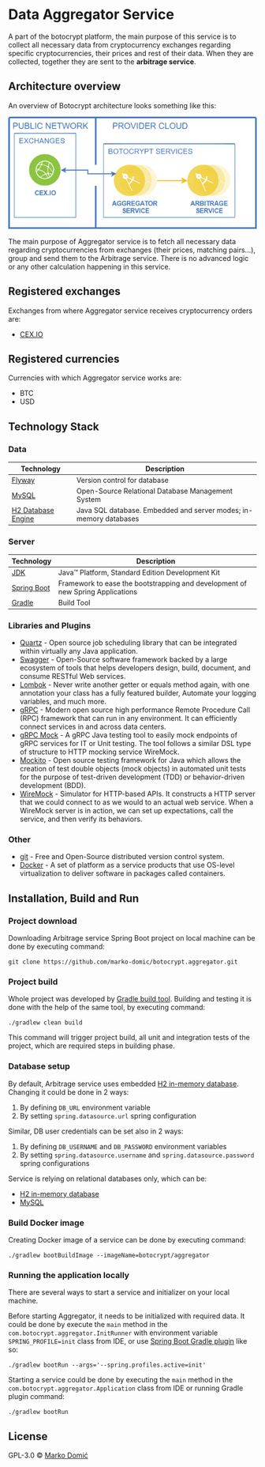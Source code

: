 # Data Aggregator Service

A part of the botocrypt platform, the main purpose of this service is to collect all necessary data from cryptocurrency exchanges regarding specific cryptocurrencies, their prices and rest of their data. When they are collected, together they are sent to the **arbitrage service**.

## Architecture overview

An overview of Botocrypt architecture looks something like this:

![Botocrypt architecture preview](resources/botocrypt_architecture.png)

The main purpose of Aggregator service is to fetch all necessary data regarding cryptocurrencies from exchanges (their prices, matching pairs...), group and send them to the Arbitrage service. There is no advanced logic or any other calculation happening in this service.

## Registered exchanges

Exchanges from where Aggregator service receives cryptocurrency orders are:

* [CEX.IO](https://cex.io/)

## Registered currencies

Currencies with which Aggregator service works are:

* BTC
* USD

## Technology Stack

### Data

|                 Technology                                               |                              Description                        |
|--------------------------------------------------------------------------|-----------------------------------------------------------------|
|<a href="https://flywaydb.org/">Flyway</a>                                |Version control for database                                     |
|<a href="https://www.mysql.com/">MySQL</a>                                |Open-Source Relational Database Management System                |
|<a href="https://www.h2database.com/html/main.html">H2 Database Engine</a>|Java SQL database. Embedded and server modes; in-memory databases|

### Server

|                                            Technology                                               |                              Description                                     |
|-----------------------------------------------------------------------------------------------------|------------------------------------------------------------------------------|
|<a href="http://www.oracle.com/technetwork/java/javase/downloads/jdk8-downloads-2133151.html">JDK</a>|Java™ Platform, Standard Edition Development Kit                              |
|<a href="https://spring.io/projects/spring-boot">Spring Boot</a>                                     |Framework to ease the bootstrapping and development of new Spring Applications|
|<a href="https://gradle.org/">Gradle</a>                                                             |Build Tool                                                                    |

###  Libraries and Plugins

* [Quartz](http://www.quartz-scheduler.org/) - Open source job scheduling library that can be integrated within virtually any Java application.
* [Swagger](https://swagger.io/) - Open-Source software framework backed by a large ecosystem of tools that helps developers design, build, document, and consume RESTful Web services.
* [Lombok](https://projectlombok.org/) - Never write another getter or equals method again, with one annotation your class has a fully featured builder, Automate your logging variables, and much more.
* [gRPC](https://grpc.io/) - Modern open source high performance Remote Procedure Call (RPC) framework that can run in any environment. It can efficiently connect services in and across data centers.
* [gRPC Mock](https://github.com/Fadelis/grpcmock) - A gRPC Java testing tool to easily mock endpoints of gRPC services for IT or Unit testing. The tool follows a similar DSL type of structure to HTTP mocking service WireMock.
* [Mockito](https://site.mockito.org/) - Open source testing framework for Java which allows the creation of test double objects (mock objects) in automated unit tests for the purpose of test-driven development (TDD) or behavior-driven development (BDD).
* [WireMock](http://wiremock.org/) - Simulator for HTTP-based APIs. It constructs a HTTP server that we could connect to as we would to an actual web service. When a WireMock server is in action, we can set up expectations, call the service, and then verify its behaviors.

### Other

* [git](https://git-scm.com/) - Free and Open-Source distributed version control system.
* [Docker](https://www.docker.com/) - A set of platform as a service products that use OS-level virtualization to deliver software in packages called containers.

## Installation, Build and Run

### Project download

Downloading Arbitrage service Spring Boot project on local machine can be done by executing command:

```shell
git clone https://github.com/marko-domic/botocrypt.aggregator.git
```

### Project build

Whole project was developed by [Gradle build tool](https://gradle.org/). Building and testing it is done with the help of the same tool, by executing command:

```shell
./gradlew clean build
```

This command will trigger project build, all unit and integration tests of the project, which are required steps in building phase.

### Database setup

By default, Arbitrage service uses embedded [H2 in-memory database](https://www.h2database.com/html/main.html). Changing it could be done in 2 ways:

1. By defining `DB_URL` environment variable
2. By setting `spring.datasource.url` spring configuration

Similar, DB user credentials can be set also in 2 ways:

1. By defining `DB_USERNAME` and `DB_PASSWORD` environment variables
2. By setting `spring.datasource.username` and `spring.datasource.password` spring configurations

Service is relying on relational databases only, which can be:

* [H2 in-memory database](https://www.h2database.com/html/main.html)
* [MySQL](https://www.mysql.com/)

### Build Docker image

Creating Docker image of a service can be done by executing command:

```shell
./gradlew bootBuildImage --imageName=botocrypt/aggregator
```

### Running the application locally

There are several ways to start a service and initializer on your local machine.

Before starting Aggregator, it needs to be initialized with required data. It could be done by execute the `main` method in the `com.botocrypt.aggregator.InitRunner` with environment variable `SPRING_PROFILE=init` class from IDE, or use [Spring Boot Gradle plugin](https://docs.spring.io/spring-boot/docs/current/reference/html/build-tool-plugins.html#build-tool-plugins-gradle-plugin) like so:

```shell
./gradlew bootRun --args='--spring.profiles.active=init'
```

Starting a service could be done by executing the `main` method in the `com.botocrypt.aggregator.Application` class from IDE or running Gradle plugin command:

```shell
./gradlew bootRun
```

## License

GPL-3.0 © [Marko Domić](https://github.com/marko-domic)
